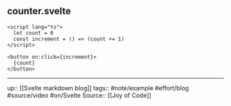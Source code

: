 ## counter.svelte

```
<script lang="ts">
  let count = 0
  const increment = () => (count += 1)
</script>

<button on:click={increment}>
  {count}
</button>
```

---
up:: [[Svelte markdown blog]]
tags:: #note/example #effort/blog #source/video  #on/Svelte 
Source:: [[Joy of Code]]

